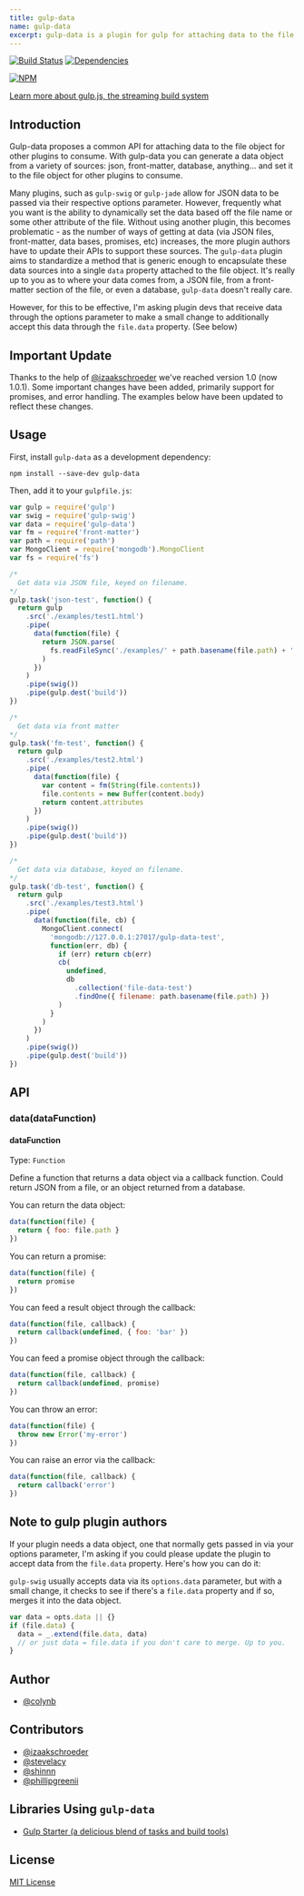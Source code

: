 ```yaml
---
title: gulp-data
name: gulp-data
excerpt: gulp-data is a plugin for gulp for attaching data to the file object for other plugins to consume.
---
```


[![Build Status](https://travis-ci.org/colynb/gulp-data.svg?branch=master)](https://travis-ci.org/colynb/gulp-data)
[![Dependencies](https://david-dm.org/colynb/gulp-data.svg)](https://david-dm.org/colynb/gulp-data)

[![NPM](https://nodei.co/npm/gulp-data.svg?stars&downloads)](https://www.npmjs.com/package/gulp-data)

[Learn more about gulp.js, the streaming build system](http://gulpjs.com)

## Introduction

Gulp-data proposes a common API for attaching data to the file object for other plugins to consume. With gulp-data you can generate a data object from a variety of sources: json, front-matter, database, anything... and set it to the file object for other plugins to consume.

Many plugins, such as `gulp-swig` or `gulp-jade` allow for JSON data to be passed via their respective options parameter. However, frequently what you want is the ability to dynamically set the data based off the file name or some other attribute of the file. Without using another plugin, this becomes problematic - as the number of ways of getting at data (via JSON files, front-matter, data bases, promises, etc) increases, the more plugin authors have to update their APIs to support these sources. The `gulp-data` plugin aims to standardize a method that is generic enough to encapsulate these data sources into a single `data` property attached to the file object. It's really up to you as to where your data comes from, a JSON file, from a front-matter section of the file, or even a database, `gulp-data` doesn't really care.

However, for this to be effective, I'm asking plugin devs that receive data through the options parameter to make a small change to additionally accept this data through the `file.data` property. (See below)

## Important Update

Thanks to the help of [@izaakschroeder](http://www.github.com/izaakschroeder) we've reached version 1.0 (now 1.0.1). Some important changes have been added, primarily support for promises, and error handling. The examples below have been updated to reflect these changes.

## Usage

First, install `gulp-data` as a development dependency:

```shell
npm install --save-dev gulp-data
```

Then, add it to your `gulpfile.js`:

```javascript
var gulp = require('gulp')
var swig = require('gulp-swig')
var data = require('gulp-data')
var fm = require('front-matter')
var path = require('path')
var MongoClient = require('mongodb').MongoClient
var fs = require('fs')

/*
  Get data via JSON file, keyed on filename.
*/
gulp.task('json-test', function() {
  return gulp
    .src('./examples/test1.html')
    .pipe(
      data(function(file) {
        return JSON.parse(
          fs.readFileSync('./examples/' + path.basename(file.path) + '.json')
        )
      })
    )
    .pipe(swig())
    .pipe(gulp.dest('build'))
})

/*
  Get data via front matter
*/
gulp.task('fm-test', function() {
  return gulp
    .src('./examples/test2.html')
    .pipe(
      data(function(file) {
        var content = fm(String(file.contents))
        file.contents = new Buffer(content.body)
        return content.attributes
      })
    )
    .pipe(swig())
    .pipe(gulp.dest('build'))
})

/*
  Get data via database, keyed on filename.
*/
gulp.task('db-test', function() {
  return gulp
    .src('./examples/test3.html')
    .pipe(
      data(function(file, cb) {
        MongoClient.connect(
          'mongodb://127.0.0.1:27017/gulp-data-test',
          function(err, db) {
            if (err) return cb(err)
            cb(
              undefined,
              db
                .collection('file-data-test')
                .findOne({ filename: path.basename(file.path) })
            )
          }
        )
      })
    )
    .pipe(swig())
    .pipe(gulp.dest('build'))
})
```

## API

### data(dataFunction)

#### dataFunction

Type: `Function`

Define a function that returns a data object via a callback function. Could return JSON from a file, or an object returned from a database.

You can return the data object:

```javascript
data(function(file) {
  return { foo: file.path }
})
```

You can return a promise:

```javascript
data(function(file) {
  return promise
})
```

You can feed a result object through the callback:

```javascript
data(function(file, callback) {
  return callback(undefined, { foo: 'bar' })
})
```

You can feed a promise object through the callback:

```javascript
data(function(file, callback) {
  return callback(undefined, promise)
})
```

You can throw an error:

```javascript
data(function(file) {
  throw new Error('my-error')
})
```

You can raise an error via the callback:

```javascript
data(function(file, callback) {
  return callback('error')
})
```

## Note to gulp plugin authors

If your plugin needs a data object, one that normally gets passed in via your options parameter, I'm asking if you could please update the plugin to accept data from the `file.data` property. Here's how you can do it:

`gulp-swig` usually accepts data via its `options.data` parameter, but with a small change, it checks to see if there's a `file.data` property and if so, merges it into the data object.

```javascript
var data = opts.data || {}
if (file.data) {
  data = _.extend(file.data, data)
  // or just data = file.data if you don't care to merge. Up to you.
}
```

## Author

- [@colynb](https://github.com/colynb)

## Contributors

- [@izaakschroeder](https://github.com/izaakschroeder)
- [@stevelacy](https://github.com/stevelacy)
- [@shinnn](https://github.com/shinnn)
- [@phillipgreenii](https://github.com/phillipgreenii)

## Libraries Using `gulp-data`

- [Gulp Starter (a delicious blend of tasks and build tools)](https://github.com/vigetlabs/gulp-starter)

## License

[MIT License](http://en.wikipedia.org/wiki/MIT_License)
